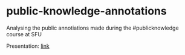 # public-knowledge-annotations
Analysing the public annotiations made during the #publicknowledge course at SFU

Presentation: [link](http://htmlpreview.github.io/?https://github.com/Bubblbu/public-knowledge-annotations/blob/master/code/presentation.html)